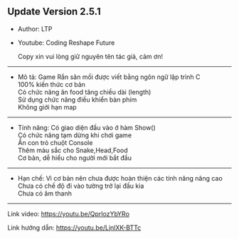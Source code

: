 ## Update Version 2.5.1

+ Author: LTP <br>
+ Youtube: Coding Reshape Future

  Copy xin vui lòng giữ nguyên tên tác giả, cảm ơn! <br>
------------------------------------------------------------------
+ Mô tả:
   Game Rắn săn mồi được viết bằng ngôn ngữ lập trình C <br>
   100% kiến thức cơ bản <br>
   Có chức năng ăn food tăng chiều dài (length) <br>
   Sử dụng chức năng điều khiển bàn phím <br>
   Không giới hạn map <br>
------------------------------------------------------------------
+ Tính năng:
   Có giao diện đầu vào ở hàm Show() <br>
   Có chức năng tạm dừng khi chơi game <br>
   Ẩn con trỏ chuột Console <br>
   Thêm màu sắc cho Snake,Head,Food <br>
   Cơ bản, dễ hiểu cho người mới bắt đầu <br>
------------------------------------------------------------------
+ Hạn chế:
   Vì cơ bản nên chưa được hoàn thiện các tính năng nâng cao <br>
   Chưa có chế độ đi vào tường trở lại đầu kia <br>
   Chưa có âm thanh <br>
------------------------------------------------------------------
Link video: https://youtu.be/QprIozYbYRo

Link hướng dẫn: https://youtu.be/LjnlXK-BTTc
